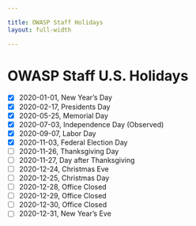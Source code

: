 ```yaml
---

title: OWASP Staff Holidays
layout: full-width

---
```


# OWASP Staff U.S. Holidays

- [x] 2020-01-01, New Year’s Day
- [x] 2020-02-17, Presidents Day
- [x] 2020-05-25, Memorial Day
- [x] 2020-07-03, Independence Day (Observed)
- [x] 2020-09-07, Labor Day
- [x] 2020-11-03, Federal Election Day
- [ ] 2020-11-26, Thanksgiving Day
- [ ] 2020-11-27, Day after Thanksgiving
- [ ] 2020-12-24, Christmas Eve
- [ ] 2020-12-25, Christmas Day
- [ ] 2020-12-28, Office Closed
- [ ] 2020-12-29, Office Closed
- [ ] 2020-12-30, Office Closed
- [ ] 2020-12-31, New Year’s Eve
